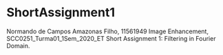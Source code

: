 # ShortAssignment1
Normando de Campos Amazonas Filho, 11561949 Image Enhancement, SCC0251_Turma01_1Sem_2020_ET Short Assignment 1: Filtering in Fourier Domain.
